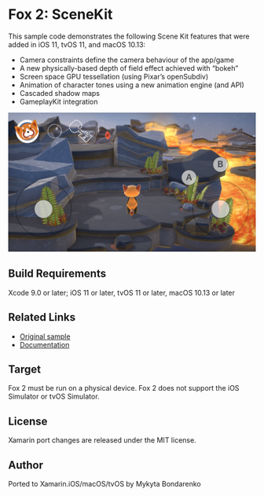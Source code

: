 Fox 2: SceneKit
============

This sample code demonstrates the following Scene Kit features that were added in iOS 11, tvOS 11, and macOS 10.13:

- Camera constraints define the camera behaviour of the app/game
- A new physically-based depth of field effect achieved with “bokeh”
- Screen space GPU tessellation (using Pixar’s openSubdiv)
- Animation of character tones using a new animation engine (and API)
- Cascaded shadow maps
- GameplayKit integration

![Placed object](Screenshots/iOS/iOS-1.png)

Build Requirements
-------

Xcode 9.0 or later; iOS 11 or later, tvOS 11 or later, macOS 10.13 or later

Related Links
-------

- [Original sample](https://developer.apple.com/library/content/samplecode/scenekit-2017/Introduction/Intro.html)
- [Documentation](https://developer.apple.com/documentation/scenekit)

Target
-------

Fox 2 must be run on a physical device. Fox 2 does not support the iOS Simulator or tvOS Simulator.

License 
-------

Xamarin port changes are released under the MIT license.

Author
------

Ported to Xamarin.iOS/macOS/tvOS by Mykyta Bondarenko
